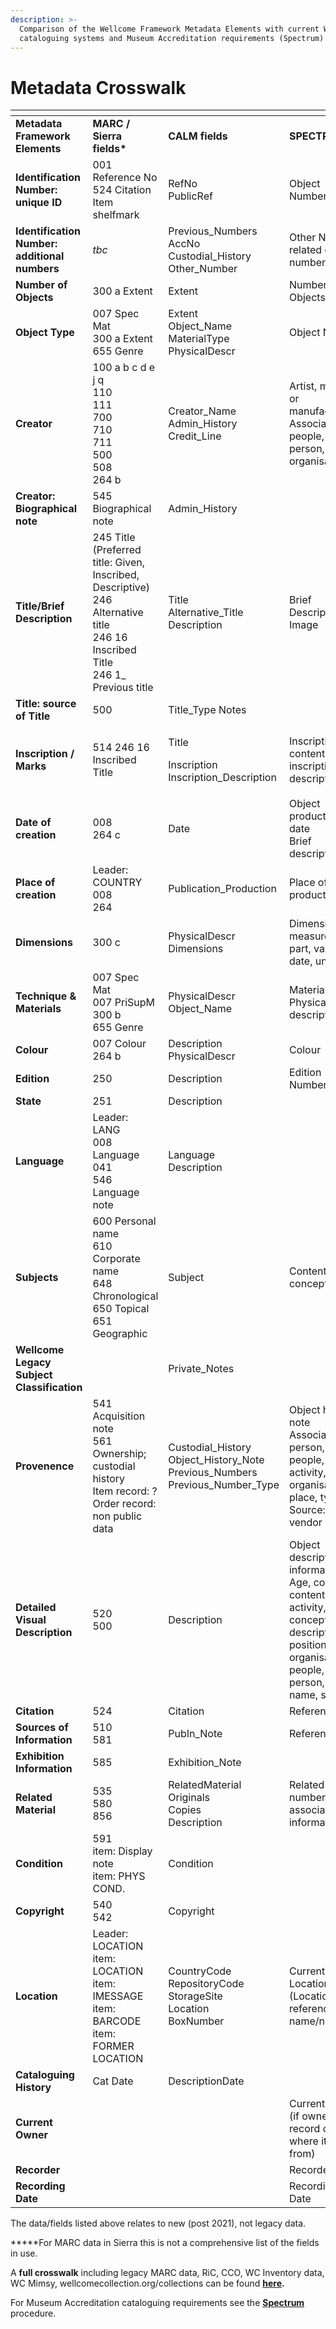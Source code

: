 ```yaml
---
description: >-
  Comparison of the Wellcome Framework Metadata Elements with current Wellcome
  cataloguing systems and Museum Accreditation requirements (Spectrum)
---
```


# Metadata Crosswalk

<table data-header-hidden><thead><tr><th></th><th width="170"></th><th width="238"></th><th></th></tr></thead><tbody><tr><td><strong>Metadata Framework Elements</strong></td><td><strong>MARC / Sierra fields*</strong></td><td><strong>CALM fields</strong></td><td><strong>SPECTRUM</strong></td></tr><tr><td><strong>Identification Number:</strong><br><strong>unique ID</strong></td><td>001 Reference No<br>524 Citation<br>Item shelfmark</td><td>RefNo<br>PublicRef</td><td>Object Number</td></tr><tr><td><strong>Identification Number:</strong><br><strong>additional numbers</strong></td><td><em>tbc</em></td><td>Previous_Numbers<br>AccNo<br>Custodial_History<br>Other_Number</td><td>Other Number<br>related object number</td></tr><tr><td><strong>Number of Objects</strong></td><td>300 a Extent</td><td>Extent</td><td>Number of Objects</td></tr><tr><td><strong>Object Type</strong></td><td>007 Spec Mat<br>300 a Extent<br>655 Genre</td><td>Extent<br>Object_Name<br>MaterialType<br>PhysicalDescr                       </td><td>Object Name</td></tr><tr><td><strong>Creator</strong></td><td>100 a b c d e j q<br>110<br>111<br>700<br>710<br>711<br>500<br>508<br>264 b</td><td>Creator_Name<br>Admin_History<br>Credit_Line</td><td>Artist, maker or manufacturer<br>Associated people, person, organisation</td></tr><tr><td><strong>Creator: Biographical note</strong></td><td>545 Biographical note</td><td>Admin_History</td><td></td></tr><tr><td><strong>Title/Brief Description</strong></td><td>245 Title (Preferred title: Given, Inscribed, Descriptive)<br>246 Alternative title<br>246 16 Inscribed Title<br>246 1_ Previous title</td><td>Title<br>Alternative_Title<br>Description<br></td><td>Brief Description or Image</td></tr><tr><td><strong>Title: source of Title</strong></td><td>500</td><td>Title_Type                         Notes</td><td></td></tr><tr><td><strong>Inscription / Marks</strong></td><td>514                           246 16 Inscribed Title</td><td><p>Title</p><p>Inscription                Inscription_Description</p></td><td>Inscription content<br>inscription description</td></tr><tr><td><strong>Date of creation</strong></td><td>008<br>264 c</td><td>Date</td><td>Object production date<br>Brief description</td></tr><tr><td><strong>Place of creation</strong></td><td>Leader: COUNTRY<br>008<br>264</td><td>Publication_Production</td><td>Place of production</td></tr><tr><td><strong>Dimensions</strong></td><td>300 c</td><td>PhysicalDescr     Dimensions</td><td>Dimension: measured part, value, date, unit</td></tr><tr><td><strong>Technique &#x26; Materials</strong></td><td>007 Spec Mat<br>007 PriSupM<br>300 b<br>655 Genre</td><td>PhysicalDescr<br>Object_Name</td><td>Material, Physical description</td></tr><tr><td><strong>Colour</strong></td><td>007 Colour<br>264 b</td><td>Description<br>PhysicalDescr</td><td>Colour</td></tr><tr><td><strong>Edition</strong></td><td>250</td><td>Description</td><td>Edition Number</td></tr><tr><td><strong>State</strong></td><td>251</td><td>Description</td><td></td></tr><tr><td><strong>Language</strong></td><td>Leader: LANG<br>008 Language<br>041<br>546 Language note</td><td>Language<br>Description</td><td></td></tr><tr><td><strong>Subjects</strong></td><td>600 Personal name<br>610 Corporate name<br>648 Chronological<br>650 Topical<br>651 Geographic</td><td>Subject</td><td>Content concept</td></tr><tr><td><strong>Wellcome Legacy Subject Classification</strong></td><td></td><td>Private_Notes</td><td></td></tr><tr><td><strong>Provenence</strong></td><td>541 Acquisition note<br>561 Ownership; custodial history<br>Item record: ?<br>Order record: non public data</td><td>Custodial_History<br>Object_History_Note Previous_Numbers  Previous_Number_Type</td><td>Object history note<br>Associated: person, people, activity, event, organisation, place, type<br>Source: donor, vendor</td></tr><tr><td><strong>Detailed Visual Description</strong></td><td>520<br>500</td><td>Description</td><td>Object description information:<br>Age, colour, content: activity, date, concept, description, position,<br>organisation, people, place, person, event name, style</td></tr><tr><td><strong>Citation</strong></td><td>524</td><td>Citation</td><td>Reference</td></tr><tr><td><strong>Sources of Information</strong></td><td>510<br>581</td><td>PubIn_Note</td><td>Reference</td></tr><tr><td><strong>Exhibition Information</strong></td><td>585</td><td>Exhibition_Note</td><td></td></tr><tr><td><strong>Related Material</strong></td><td>535<br>580<br>856</td><td>RelatedMaterial<br>Originals<br>Copies<br>Description</td><td>Related object number, association information</td></tr><tr><td><strong>Condition</strong></td><td>591<br>item: Display note<br>item: PHYS COND.</td><td>Condition<br></td><td></td></tr><tr><td><strong>Copyright</strong></td><td>540<br>542</td><td>Copyright</td><td></td></tr><tr><td><strong>Location</strong></td><td>Leader: LOCATION<br>item: LOCATION<br>item: IMESSAGE<br>item: BARCODE<br>item: FORMER LOCATION</td><td>CountryCode<br>RepositoryCode<br>StorageSite<br>Location<br>BoxNumber</td><td>Current Location (Location reference name/number)</td></tr><tr><td><strong>Cataloguing History</strong></td><td>Cat Date</td><td>DescriptionDate</td><td></td></tr><tr><td><strong>Current Owner</strong></td><td></td><td></td><td>Current Owner (if owned a record of where it came from)</td></tr><tr><td><strong>Recorder</strong></td><td></td><td></td><td>Recorder</td></tr><tr><td><strong>Recording Date</strong></td><td></td><td></td><td>Recording Date</td></tr></tbody></table>

The data/fields listed above relates to new (post 2021), not legacy data.

**\***For MARC data in Sierra this is not a comprehensive list of the fields in use.

A **full crosswalk** including legacy MARC data, RiC, CCO, WC Inventory data, WC Mimsy, wellcomecollection.org/collections can be found [**here**](https://wellcomecloud.sharepoint.com/:x:/r/sites/wc2/cr/ci/Cataloging/Cataloguing%20research/Visual%20and%20Material%20Culture%20\(Sara,%20Stephanie,%20Vicky\)/MetadataCrosswalk.xlsx?d=w77240a5a248b4d9c80a7a01f51421034\&csf=1\&web=1\&e=zGAhFO\))**.**

For Museum Accreditation cataloguing requirements see the [**Spectrum**](https://collectionstrust.org.uk/resource/cataloguing-suggested-procedure) procedure.
